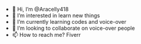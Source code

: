 - 👋 Hi, I’m @Aracelly418
- 👀 I’m interested in learn new things
- 🌱 I’m currently learning codes and voice-over 
- 💞️ I’m looking to collaborate on voice-over people
- 📫 How to reach me? Fiverr

<!---
Aracelly418/Aracelly418 is a ✨ special ✨ repository because its `README.md` (this file) appears on your GitHub profile.
You can click the Preview link to take a look at your changes.
--->
